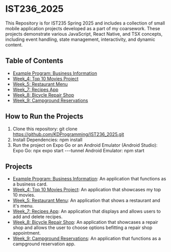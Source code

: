 # IST236_2025

This Repository is for IST235 Spring 2025 and includes a collection of small mobile application projects developed as a part of my coarsework.
These projects demonstrate various JavaScript, React Native, and TSX concepts, including event handling, state management, interactivity, and dynamic content.

## Table of Contents
- [Example Program: Business Information](#example-program-business-information)
- [Week_4: Top 10 Movies Project](#week-4-top-10-movies-project)
- [Week_5: Restaurant Menu](#week-5-restaurant-menu)
- [Week_7: Recipes App](#week-7-recipes-app)
- [Week_8: Bicycle Repair Shop](#week-8-bicycle-repair-shop)
- [Week_9: Campground Reservations](#week-9-campground-reservations)

## How to Run the Projects
1. Clone this repository:
   git clone https://github.com/KDProgramming/IST236_2025.git
2. Install Dependencies:
   npm install
3. Run the project on Expo Go or an Android Emulator (Android Studio):
   Expo Go: npx expo start ---tunnel
   Android Emulator: npm start
   
## Projects
- [Example Program: Business Information](./Examples/BusinessInformation): An application that functions as a business card.
- [Week_4: Top 10 Movies Project](./Week_4): An application that showcases my top 10 movies.
- [Week_5: Restaurant Menu](./Week_5/restaurantMenu): An application that shows a restaurant and it's menu.
- [Week_7: Recipes App](./Week_7/RecipesApp): An application that displays and allows users to add and delete recipes. 
- [Week_8: Bicycle Repair Shop](./Week_8/BicycleRepairShop): An application that showcases a repair shop and allows the user to choose options befitting a repair shop appointment. 
- [Week_9: Campground Reservations](./Week_9): An application that functions as a campground reservation app.
